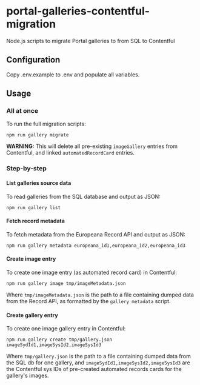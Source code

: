 # portal-galleries-contentful-migration
Node.js scripts to migrate Portal galleries to from SQL to Contentful

## Configuration

Copy .env.example to .env and populate all variables.

## Usage

### All at once

To run the full migration scripts:
```
npm run gallery migrate
```
**WARNING:** This will delete all pre-existing `imageGallery` entries from
Contentful, and linked `automatedRecordCard` entries.

### Step-by-step

#### List galleries source data

To read galleries from the SQL database and output as JSON:
```
npm run gallery list
```

#### Fetch record metadata

To fetch metadata from the Europeana Record API and output as JSON:
```
npm run gallery metadata europeana_id1,europeana_id2,europeana_id3
```

#### Create image entry

To create one image entry (as automated record card) in Contentful:
```
npm run gallery image tmp/imageMetadata.json
```
Where `tmp/imageMetadata.json` is the path to a file containing dumped data
from the Record API, as formatted by the `gallery metadata` script.

#### Create gallery entry

To create one image gallery entry in Contentful:
```
npm run gallery create tmp/gallery.json imageSydId1,imageSysId2,imageSysId3
```
Where `tmp/gallery.json` is the path to a file containing dumped data from
the SQL db for one gallery, and `imageSydId1,imageSysId2,imageSysId3` are the
Contentful sys IDs of pre-created automated records cards for the gallery's
images.
